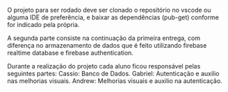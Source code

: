 O projeto para ser rodado deve ser clonado o repositório no vscode ou alguma IDE de preferência, e baixar as dependências (pub-get) conforme for indicado pela própria.

A segunda parte consiste na continuação da primeira entrega, com diferença no armazenamento de dados que é feito utilizando firebase realtime database e firebase authentication. 

Durante a realização do projeto cada aluno ficou responsável pelas seguintes partes: 
Cassio: Banco de Dados.
Gabriel: Autenticação e auxilio nas melhorias visuais.
Andrew: Melhorias visuais e auxilio na autenticação.
